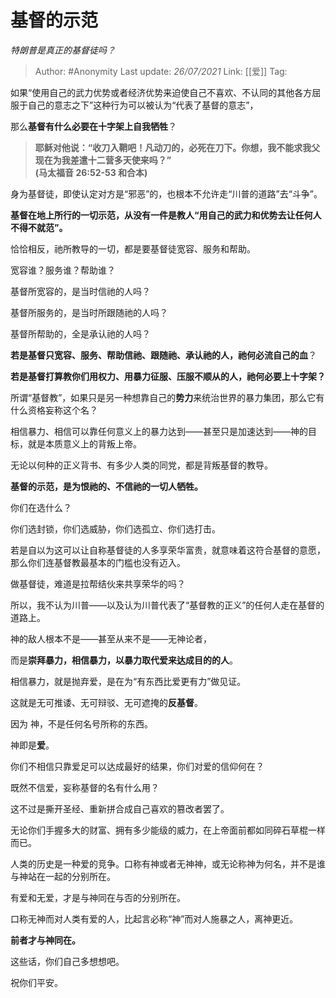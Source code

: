 # 基督的示范
*特朗普是真正的基督徒吗？*

> Author: #Anonymity 
> Last update: *26/07/2021* 
> Link: [[爱]]
> Tag:  

如果“使用自己的武力优势或者经济优势来迫使自己不喜欢、不认同的其他各方屈服于自己的意志之下”这种行为可以被认为“代表了基督的意志”，

那么**基督有什么必要在十字架上自我牺牲**？

> **耶稣对他说：“收刀入鞘吧！凡动刀的，必死在刀下。你想，我不能求我父现在为我差遣十二营多天使来吗？”**  
> **(马太福音 26:52-53 和合本)**

身为基督徒，即使认定对方是“邪恶”的，也根本不允许走“川普的道路”去“斗争”。

**基督在地上所行的一切示范，从没有一件是教人“用自己的武力和优势去让任何人不得不就范”。**

恰恰相反，祂所教导的一切，都是要基督徒宽容、服务和帮助。

宽容谁？服务谁？帮助谁？

基督所宽容的，是当时信祂的人吗？

基督所服务的，是当时所跟随祂的人吗？

基督所帮助的，全是承认祂的人吗？

**若是基督只宽容、服务、帮助信祂、跟随祂、承认祂的人，祂何必流自己的血**？

**若是基督打算教你们用权力、用暴力征服、压服不顺从的人，祂何必要上十字架？**

  

所谓“基督教”，如果只是另一种想靠自己的**势力**来统治世界的暴力集团，那么它有什么资格妄称这个名？

  

相信暴力、相信可以靠任何意义上的暴力达到——甚至只是加速达到——神的目标，就是本质意义上的背叛上帝。

无论以何种的正义背书、有多少人类的同党，都是背叛基督的教导。

  

**基督的示范，是为恨祂的、不信祂的一切人牺牲。**

  

你们在选什么？

你们选封锁，你们选威胁，你们选孤立、你们选打击。

若是自以为这可以让自称基督徒的人多享荣华富贵，就意味着这符合基督的意愿，那么你们连基督教最基本的门槛也没有迈入。

做基督徒，难道是拉帮结伙来共享荣华的吗？

所以，我不认为川普——以及认为川普代表了“基督教的正义”的任何人走在基督的道路上。

神的敌人根本不是——甚至从来不是——无神论者，

而是**崇拜暴力，相信暴力，以暴力取代爱来达成目的的人**。

相信暴力，就是抛弃爱，是在为“有东西比爱更有力”做见证。

这就是无可推诿、无可辩驳、无可遮掩的**反基督**。

因为 神，不是任何名号所称的东西。

神即是**爱**。

你们不相信只靠爱足可以达成最好的结果，你们对爱的信仰何在？

既然不信爱，妄称基督的名有什么用？

这不过是撕开圣经、重新拼合成自己喜欢的篡改者罢了。

无论你们手握多大的财富、拥有多少能级的威力，在上帝面前都如同碎石草棍一样而已。

人类的历史是一种爱的竞争。口称有神或者无神神，或无论称神为何名，并不是谁与神站在一起的分别所在。

有爱和无爱，才是与神同在与否的分别所在。

口称无神而对人类有爱的人，比起言必称“神”而对人施暴之人，离神更近。

**前者才与神同在。**

  

这些话，你们自己多想想吧。

  

祝你们平安。